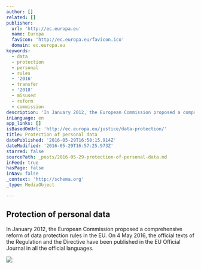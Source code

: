```yaml
---
author: []
related: []
publisher:
  url: 'http://ec.europa.eu'
  name: Europa
  favicon: 'http://ec.europa.eu/favicon.ico'
  domain: ec.europa.eu
keywords:
  - data
  - protection
  - personal
  - rules
  - '2016'
  - transfer
  - '2018'
  - misused
  - reform
  - commission
description: 'In January 2012, the European Commission proposed a comprehensive reform of data protection rules in the EU. On 4 May 2016, the official texts of the Regulation and the Directive have been published in the EU Official Journal in all the official languages.'
inLanguage: en
app_links: []
isBasedOnUrl: 'http://ec.europa.eu/justice/data-protection/'
title: Protection of personal data
datePublished: '2016-05-29T16:58:15.914Z'
dateModified: '2016-05-29T16:57:25.973Z'
starred: false
sourcePath: _posts/2016-05-29-protection-of-personal-data.md
inFeed: true
hasPage: false
inNav: false
_context: 'http://schema.org'
_type: MediaObject

---
```

<article style=""><h1>Protection of personal data</h1><p>In January 2012, the European Commission proposed a comprehensive reform of data protection rules in the EU. On 4 May 2016, the official texts of the Regulation and the Directive have been published in the EU Official Journal in all the official languages.</p><img src="http://ec.europa.eu/wel/template-2013/images/logo/logo_en.gif" /></article>